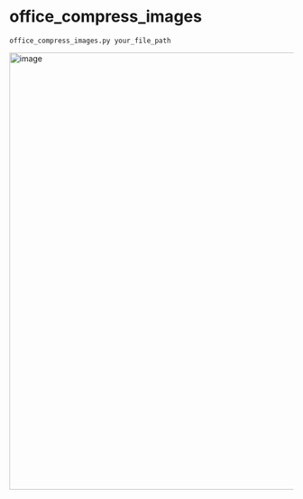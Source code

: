 # office_compress_images


```shell
office_compress_images.py your_file_path
```

<img width="775" alt="image" src="https://github.com/user-attachments/assets/d0c4cea8-f837-4c8d-a2b2-392bd8a1c657" />
